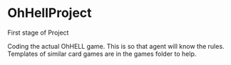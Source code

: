﻿# OhHellProject

First stage of Project 

Coding the actual OhHELL game. This is so that agent will know the rules. Templates of similar card games are in the games folder to help.
